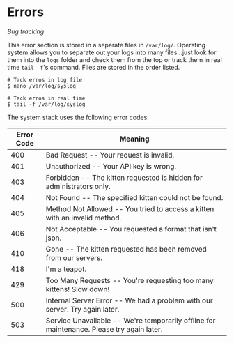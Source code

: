 # Errors

*Bug tracking*

<aside class="notice">
This error section is stored in a separate files in <code>/var/log/</code>. Operating system allows you to separate out your logs into many files...just look for them into the <code>logs</code> folder and check them from the top or track them in real time <code>tail -f</code>'s command. Files are stored in the order listed.
</aside>

```shell
# Tack erros in log file
$ nano /var/log/syslog

# Tack erros in real time
$ tail -f /var/log/syslog
```

The system stack uses the following error codes:

Error Code | Meaning
---------- | -------
400 | Bad Request -- Your request is invalid.
401 | Unauthorized -- Your API key is wrong.
403 | Forbidden -- The kitten requested is hidden for administrators only.
404 | Not Found -- The specified kitten could not be found.
405 | Method Not Allowed -- You tried to access a kitten with an invalid method.
406 | Not Acceptable -- You requested a format that isn't json.
410 | Gone -- The kitten requested has been removed from our servers.
418 | I'm a teapot.
429 | Too Many Requests -- You're requesting too many kittens! Slow down!
500 | Internal Server Error -- We had a problem with our server. Try again later.
503 | Service Unavailable -- We're temporarily offline for maintenance. Please try again later.

<!--
<aside class="notice">
This error section is stored in a separate file in <code>includes/_errors.md</code>. Slate allows you to optionally separate out your docs into many files...just save them to the <code>includes</code> folder and add them to the top of your <code>index.md</code>'s frontmatter. Files are included in the order listed.
</aside>
-->
